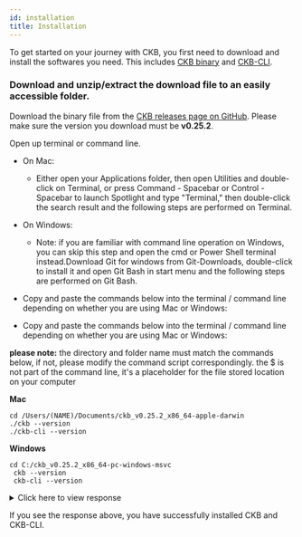 ```yaml
---
id: installation
title: Installation
---
```


To get started on your journey with CKB, you first need to download and install the softwares you need. This includes [CKB binary](https://github.com/nervosnetwork/ckb) and [CKB-CLI](https://github.com/nervosnetwork/ckb-cli).

### Download and unzip/extract the download file to an easily accessible folder.

Download the binary file from the [CKB releases page on GitHub](https://github.com/nervosnetwork/ckb/releases). Please make sure the version you download must be **v0.25.2**.

Open up terminal or command line.
* On Mac:

  * Either open your Applications folder, then open Utilities and double-click on Terminal, or press Command - Spacebar or Control -Spacebar to launch Spotlight and type "Terminal," then double-click the search result and the following steps are performed on Terminal.
* On Windows:

  * Note: if you are familiar with command line operation on Windows, you can skip this step and open the cmd or Power Shell terminal instead.Download Git for windows from Git-Downloads, double-click to install it and open Git Bash in start menu and the following steps are performed on Git Bash.
* Copy and paste the commands below into the terminal / command line depending on whether you are using Mac or Windows:

* Copy and paste the commands below into the terminal / command line depending on whether you are using Mac or Windows:

**please note:** the directory and folder name must match the commands below, if not, please modify the command script correspondingly.
the $ is not part of the command line, it's a placeholder for the file stored location on your computer

**Mac**

```
cd /Users/(NAME)/Documents/ckb_v0.25.2_x86_64-apple-darwin 
./ckb --version
./ckb-cli --version
```

**Windows**
```
cd C:/ckb_v0.25.2_x86_64-pc-windows-msvc 
 ckb --version
 ckb-cli --version
```
<details>
<summary>Click here to view response</summary>
```bash
./ckb --version
./ckb-cli --version
ckb 0.25.2 (dda4ed9 2019-11-17)
ckb-cli 0.25.2 (6ca7bbb 2019-11-17)
```
</details>

If you see the response above, you have successfully installed CKB and CKB-CLI.







